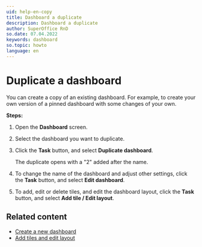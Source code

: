 ```yaml
---
uid: help-en-copy
title: Dashboard a duplicate
description: Dashboard a duplicate
author: SuperOffice RnD
so.date: 07.04.2022
keywords: dashboard
so.topic: howto
language: en
---
```


# Duplicate a dashboard

You can create a copy of an existing dashboard. For example, to create your own version of a pinned dashboard with some changes of your own.

**Steps:**

1. Open the **Dashboard** screen.

2. Select the dashboard you want to duplicate.

3. Click the **Task** button, and select **Duplicate dashboard**.

    The duplicate opens with a "2" added after the name.

4. To change the name of the dashboard and adjust other settings, click the **Task** button, and select **Edit dashboard**.

5. To add, edit or delete tiles, and edit the dashboard layout, click the **Task** button, and select **Add tile / Edit layout**.

## Related content

* [Create a new dashboard][1]
* [Add tiles and edit layout][2]

<!-- Referenced links -->
[1]: create.md
[2]: add-tile.md

<!-- Referenced images -->
